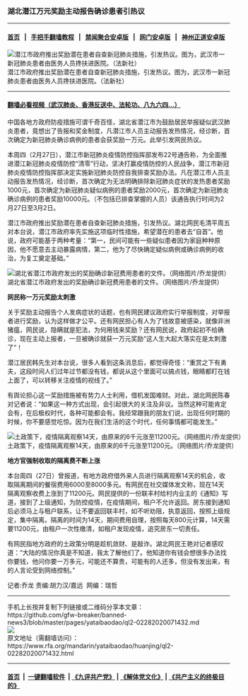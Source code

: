 ### 湖北潜江万元奖励主动报告确诊患者引热议
------------------------

#### [首页](https://github.com/gfw-breaker/banned-news3/blob/master/README.md) &nbsp;&nbsp;|&nbsp;&nbsp; [手把手翻墙教程](https://github.com/gfw-breaker/guides/wiki) &nbsp;&nbsp;|&nbsp;&nbsp; [禁闻聚合安卓版](https://github.com/gfw-breaker/bn-android) &nbsp;&nbsp;|&nbsp;&nbsp; [网门安卓版](https://github.com/oGate2/oGate) &nbsp;&nbsp;|&nbsp;&nbsp; [神州正道安卓版](https://github.com/SzzdOgate/update) 



<div id="headerimg">
 <img alt="潜江市政府推出奖励潜在患者自查新冠肺炎措施，引发热议。图为，武汉市一新冠肺炎患者由医务人员搀扶进医院。（法新社）" src="https://www.rfa.org/mandarin/yataibaodao/huanjing/ql2-02282020071432.html/000_1OF5N5.jpg/@@images/1ec19341-86e1-4e1b-9ebc-f902424beaf5.jpeg" title="潜江市政府推出奖励潜在患者自查新冠肺炎措施，引发热议。图为，武汉市一新冠肺炎患者由医务人员搀扶进医院。（法新社）"/>
 <div id="headerimgcontents">
  <div id="headerimgcaption">
   <span>
    潜江市政府推出奖励潜在患者自查新冠肺炎措施，引发热议。图为，武汉市一新冠肺炎患者由医务人员搀扶进医院。（法新社）
   </span>
   <!-- zoomattribute -->
  </div>
  <!-- headerimgcaption -->
 </div>
 <!-- headerimagecontents -->
</div>

<hr/>


#### [翻墙必看视频（武汉肺炎、香港反送中、法轮功、八九六四...）](https://github.com/gfw-breaker/banned-news3/blob/master/pages/link3.md)

<div id="storytext">
 <div>
  <div class="slot_header">
  </div>
 </div>
 <p>
  中国各地方政府防疫措施可谓千奇百怪，湖北省潜江市为鼓励居民举报疑似武汉肺炎患者，竟想出了告报和奖金制度，凡潜江市人员主动报告发热情况，经诊断，首次确定为新冠肺炎确诊病例的患者会获奖励一万元。此举引发网民热议。
 </p>
 <p>
  本周四（2月27日），潜江市新冠肺炎疫情防控指挥部发布22号通告称，为全面推进潜江新冠肺炎疫情防控“清零”行动，坚决打赢疫情防控的人民战争，潜江市新冠肺炎疫情防控指挥部决定实施新冠肺炎防控自我排查奖励办法。凡在潜江市人员主动报告发热情况，经诊断，首次确定为无法明确排除新冠肺炎症状的发热患者奖励1000元，首次确定为新冠肺炎疑似病例的患者奖励2000元，首次确定为新冠肺炎确诊病例的患者奖励10000元。（不包括已排查掌握的人员）该通告执行时间为2月27日至3月2日。
 </p>
 <p>
 </p>
 <p>
 </p>
 <p>
  潜江市政府推出奖励潜在患者自查新冠肺炎措施，引发热议。湖北网民毛清平周五对本台说，潜江市政府率先实施这项临时性措施，希望潜在的患者去“自首”。他说，政府可能基于两种考量：“第一，民间可能有一些疑似患者因为家庭种种原因，他不愿意去主动暴露病情，第二，他为了尽快确定疑似病例或确诊病例的收治，为复工奠定基础。”
 </p>
 <p>
 </p>
 <p>
  <div class="image-inline captioned" style="width:1500px;">
   <div style="width:1500px;">
    <img alt="湖北省潜江市政府发出的奖励确诊新冠费用患者的文件。（网络图片/乔龙提供）" src="https://www.rfa.org/mandarin/yataibaodao/huanjing/ql2-02282020071432.html/m0228-ql2p1.jpg" title="湖北省潜江市政府发出的奖励确诊新冠费用患者的文件。（网络图片/乔龙提供）"/>
   </div>
   <div class="image-caption">
    <span style="width:1500px;">
     湖北省潜江市政府发出的奖励确诊新冠费用患者的文件。（网络图片/乔龙提供）
    </span>
    <span class="copyright">
    </span>
   </div>
  </div>
 </p>
 <p>
  <b>
   网民称一万元奖励太刺激
  </b>
 </p>
 <p>
  关于奖励主动报告个人发病症状的话题，也有网民建议政府实行举报制度，对举报者进行奖励，认为这样做才公平。还有网民担心有人为了钱故意被感染，就像非洲猪瘟，网民说，隐瞒就是犯法，为何用钱来奖励？还有网民说，政府起初不给确诊，现在主动上报者，一旦被确诊就获一万元奖励“这人生大起大落实在是太刺激了”！
 </p>
 <p>
  潜江居民韩先生对本台说，很多人看到这条消息后，都觉得奇怪：“重赏之下有勇夫，这段时间人们过年过节都没有钱，都说从这个里面可以搞点钱，眼睛都盯在钱上面了，可以转移关注疫情的视线了。”
 </p>
 <p>
  有舆论担心这一奖励措施被有势力人士利用，借机发国难财。对此，湖北网民陈春对记者说：“如果这一种方式出现，会引起很大的关注及非议。当然这种可能肯定会有，在后极权时代，各种可能都会有。我经常跟我的朋友们说，出现任何时期的时候，你不要感觉吃惊。因为在我们生活的这个时代，任何事情都可能发生。”
 </p>
 <p>
 </p>
 <p>
  <div class="image-inline captioned" style="width:1500px;">
   <div style="width:1500px;">
    <img alt="土政策下，疫情隔离观察14天，由原来的6千元涨至11200元。（网络图片/乔龙提供）" src="https://www.rfa.org/mandarin/yataibaodao/huanjing/ql2-02282020071432.html/m0228-ql2p2.jpg" title="土政策下，疫情隔离观察14天，由原来的6千元涨至11200元。（网络图片/乔龙提供）"/>
   </div>
   <div class="image-caption">
    <span style="width:1500px;">
     土政策下，疫情隔离观察14天，由原来的6千元涨至11200元。（网络图片/乔龙提供）
    </span>
    <span class="copyright">
    </span>
   </div>
  </div>
 </p>
 <p>
  <b>
   地方官强制收取的隔离费不断上涨
  </b>
 </p>
 <p>
  本台周四（27日）曾报道，有地方政府借外来人员进行隔离观察14天的机会，收取隔离期间的餐宿费用6000至8000多元。有网民在社交媒体发文称，现在14天隔离观察收费上涨到了11200元。网民提供的一份联丰村给村内业主的《通知》写道，接到了上级通知，为防控疫情，在疫情期间，租户不允许返回。房东接到通知后必须马上与租户联系，让不要返回联丰村，如不听劝阻，执意返回，按照上级规定，集中隔离。隔离的时间为14天，期间费用自理，按照每天800元计算，14天需要11200元，由租户一次性缴清，如租户发现疫情，追究房东一切责任。
 </p>
 <p>
  有网民指地方政府的土政策分明是趁机敛财、是敲诈。湖北网民王艳对记者感叹道：“大陆的情况你真是不知道，我太了解他们了。他知道你有钱会想很多办法找你要钱，他问你要一万多元，可能还不算贵，可能有的人还多，但没有发出来，有的人言论受到网络控制。”
 </p>
 <p>
 </p>
 <p>
  记者:乔龙 责编:胡力汉/嘉远  网编：瑞哲
 </p>
</div>

<hr/>
手机上长按并复制下列链接或二维码分享本文章：<br/>
https://github.com/gfw-breaker/banned-news3/blob/master/pages/yataibaodao/ql2-02282020071432.md <br/>
<a href='https://github.com/gfw-breaker/banned-news3/blob/master/pages/yataibaodao/ql2-02282020071432.md'><img src='https://github.com/gfw-breaker/banned-news3/blob/master/pages/yataibaodao/ql2-02282020071432.md.png'/></a> <br/>
原文地址（需翻墙访问）：https://www.rfa.org/mandarin/yataibaodao/huanjing/ql2-02282020071432.html


------------------------
#### [首页](https://github.com/gfw-breaker/banned-news3/blob/master/README.md) &nbsp;|&nbsp; [一键翻墙软件](https://github.com/gfw-breaker/nogfw/blob/master/README.md) &nbsp;| [《九评共产党》](https://github.com/gfw-breaker/9ping.md/blob/master/README.md#九评之一评共产党是什么) | [《解体党文化》](https://github.com/gfw-breaker/jtdwh.md/blob/master/README.md) | [《共产主义的终极目的》](https://github.com/gfw-breaker/gczydzjmd.md/blob/master/README.md)


<img src='http://gfw-breaker.win/banned-news3/pages/yataibaodao/ql2-02282020071432.md' width='0px' height='0px'/>